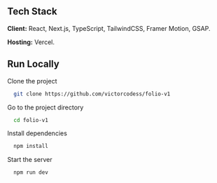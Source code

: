 ## Tech Stack

**Client:** React, Next.js, TypeScript, TailwindCSS, Framer Motion, GSAP.

**Hosting:** Vercel.

## Run Locally

Clone the project

```bash
  git clone https://github.com/victorcodess/folio-v1
```

Go to the project directory

```bash
  cd folio-v1
```

Install dependencies

```bash
  npm install
```

Start the server

```bash
  npm run dev
```
